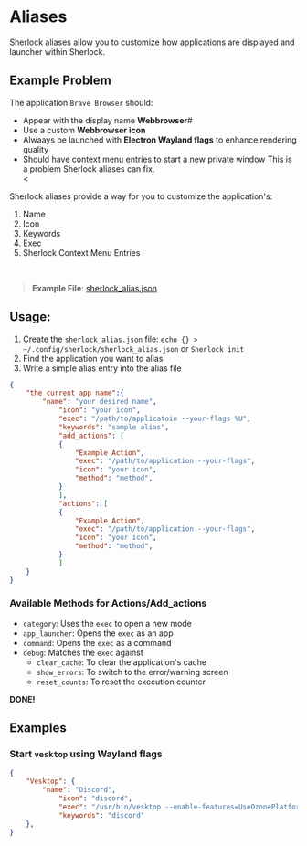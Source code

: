 # Aliases
Sherlock aliases allow you to customize how applications are displayed and launcher within Sherlock. 
## Example Problem
The application `Brave Browser` should:
- Appear with the display name **Webbrowser**#
- Use a custom **Webbrowser icon**
- Alwaays be launched with **Electron Wayland flags** to enhance rendering quality
- Should have context menu entries to start a new private window
This is a problem Sherlock aliases can fix.<br><

Sherlock aliases provide a way for you to customize the application's:
1. Name
2. Icon
3. Keywords
4. Exec
5. Sherlock Context Menu Entries
<br>

> **Example File**: [sherlock_alias.json](https://github.com/Skxxtz/sherlock/blob/main/docs/examples/sherlock_alias.json)

## Usage:
1. Create the `sherlock_alias.json` file:
`echo {} > ~/.config/sherlock/sherlock_alias.json` or `Sherlock init`
2. Find the application you want to alias
3. Write a simple alias entry into the alias file
```json
{
    "the current app name":{
        "name": "your desired name",
            "icon": "your icon",
            "exec": "/path/to/applicatoin --your-flags %U",
            "keywords": "sample alias",
            "add_actions": [
            {
                "Example Action",
                "exec": "/path/to/application --your-flags",
                "icon": "your icon",
                "method": "method",
            }
            ],
            "actions": [
            {
                "Example Action",
                "exec": "/path/to/application --your-flags",
                "icon": "your icon",
                "method": "method",
            }
            ]
    }
}
```
### Available Methods for Actions/Add_actions

- `category`: Uses the `exec` to open a new mode
- `app_launcher`: Opens the `exec` as an app
- `command`: Opens the `exec` as a command
- `debug`: Matches the `exec` against
    - `clear_cache`: To clear the application's cache
    - `show_errors`: To switch to the error/warning screen
    - `reset_counts`: To reset the execution counter

**DONE!**<br>

## Examples
### Start `vesktop` using Wayland flags
```json
{
    "Vesktop": {
        "name": "Discord",
            "icon": "discord",
            "exec": "/usr/bin/vesktop --enable-features=UseOzonePlatform --ozone-platform=wayland %U",
            "keywords": "discord"
    },
}
```
